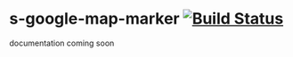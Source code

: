# s-google-map-marker [![Build Status](https://travis-ci.org/Coffeekraken/s-google-map-marker-component.svg?branch=master)](https://travis-ci.org/Coffeekraken/s-google-map-marker-component)

documentation coming soon
